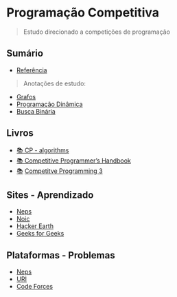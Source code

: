# Programação Competitiva
> Estudo direcionado a competições de programação

## Sumário
- [Referência](/reference.md)

> Anotações de estudo:
- [Grafos](/Anotaçoes/Grafos)
- [Programação Dinâmica](/Anotaçoes/Programação_Dinâmica)
- [Busca Binária](/Anotaçoes/Busca_Binária)


## Livros
- [📚 CP - algorithms](https://cp-algorithms.com/)
- [📚 Competitive Programmer’s Handbook](https://cses.fi/book/book.pdf)
- [📚](https://drive.google.com/file/d/0B9_PJNHU4_-dMFZZN19Uak14aFU/view?resourcekey=0-leu81qNeG9kU_g3pTlEGLQ) [Competitve Programming 3](https://cpbook.net/)

## Sites - Aprendizado
- [Neps](https://neps.academy/)
- [Noic](https://noic.com.br/materiais-informatica/curso/)
- [Hacker Earth](https://www.hackerearth.com/)
- [Geeks for Geeks](https://www.geeksforgeeks.org/)

## Plataformas - Problemas
- [Neps](https://neps.academy/)
- [URI](https://www.urionlinejudge.com.br/judge/pt)
- [Code Forces](https://codeforces.com/)
